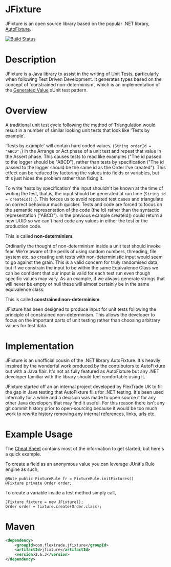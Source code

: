 # JFixture
JFixture is an open source library based on the popular .NET library, [AutoFixture](https://github.com/AutoFixture/AutoFixture).

[![Build Status](https://travis-ci.org/FlexTradeUKLtd/jfixture.svg?branch=master)](https://travis-ci.org/FlexTradeUKLtd/jfixture)

# Description
JFixture is a Java library to assist in the writing of Unit Tests, particularly when following Test Driven Development. It generates types based on the concept of 'constrained non-determinism', which is an implementation of the [Generated Value](http://xunitpatterns.com/Generated%20Value.html) xUnit test pattern.

# Overview
A traditional unit test cycle following the method of Triangulation would result in a number of similar looking unit tests that look like 'Tests by example'.

'Tests by example' will contain hard coded values, (`String orderId = "ABCD";`) in the Arrange or Act phase of a unit test and repeat that value in the Assert phase. This causes tests to read like examples ("The id passed to the logger should be "ABCD"), rather than tests by specification ("The id passed to the logger should be the same id as the Order I've created"). This effect can be reduced by factoring the values into fields or variables, but this just hides the problem rather than fixing it.

To write 'tests by specification' the input shouldn't be known at the time of writing the test, that is, the input should be generated at run time (`String id = createId();`). This forces us to avoid repeated test cases and triangulate on correct behaviour much quicker. Tests and code are forced to focus on the semantic representation of the code (the Id) rather than the syntactic representation ("ABCD"). In the previous example createId() could return a new UUID so we can't hard code any values in either the test or the production code. 

This is called **non-determinism**.

Ordinarily the thought of non-determinism inside a unit test should invoke fear. We're aware of the perils of using random numbers, threading, file system etc, so creating unit tests with non-deterministic input would seem to go against the grain. This is a valid concern for truly randomised data, but if we constrain the input to be within the same Equivalence Class we can be confident that our input is valid for each test run even though specific values may vary. As an example, if we always generate strings that will never be empty or null these will almost certainly be in the same equivalence class.

This is called **constrained non-determinism**.

JFixture has been designed to produce input for unit tests following the principle of constrained non-determinism. This allows the developer to focus on the important parts of unit testing rather than choosing arbitrary values for test data.

# Implementation

JFixture is an unofficial cousin of the .NET library AutoFixture. It's heavily inspired by the wonderful work produced by the contributors to AutoFixture but with a Java flair. It's not as fully featured as AutoFixture but any .NET developer familiar with the library should feel comfortable using it.

JFixture started off an an internal project developed by FlexTrade UK to fill the gap in Java testing that AutoFixture fills for .NET testing. It's been used internally for a while and a decision was made to open source it for any other Java developers that may find it useful. For this reason there isn't any git commit history prior to open-sourcing because it would be too much work to rewrite history removing any internal references, links, urls etc.

# Example Usage

The [Cheat Sheet](https://github.com/FlexTradeUKLtd/jfixture/wiki/Usage-Cheat-Sheet) contains most of the information to get started, but here's a quick example.
  
To create a field as an anonymous value you can leverage JUnit's Rule engine as such,
```  
@Rule public FixtureRule fr = FixtureRule.initFixtures()
@Fixture private Order order;
```

To create a variable inside a test method simply call,
```
JFixture fixture = new JFixture();
Order order = fixture.create(Order.class);
```

# Maven
```xml
<dependency>
	<groupId>com.flextrade.jfixture</groupId>
	<artifactId>jfixture</artifactId>
	<version>2.6.3</version>
</dependency>
```
